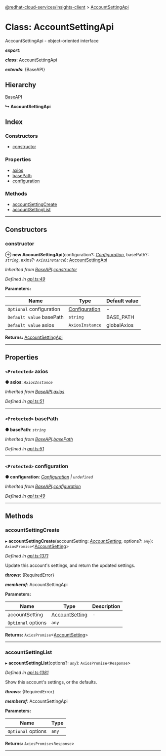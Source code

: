 [@redhat-cloud-services/insights-client](../README.md) > [AccountSettingApi](../classes/accountsettingapi.md)

# Class: AccountSettingApi

AccountSettingApi - object-oriented interface

*__export__*: 

*__class__*: AccountSettingApi

*__extends__*: {BaseAPI}

## Hierarchy

 [BaseAPI](baseapi.md)

**↳ AccountSettingApi**

## Index

### Constructors

* [constructor](accountsettingapi.md#constructor)

### Properties

* [axios](accountsettingapi.md#axios)
* [basePath](accountsettingapi.md#basepath)
* [configuration](accountsettingapi.md#configuration)

### Methods

* [accountSettingCreate](accountsettingapi.md#accountsettingcreate)
* [accountSettingList](accountsettingapi.md#accountsettinglist)

---

## Constructors

<a id="constructor"></a>

###  constructor

⊕ **new AccountSettingApi**(configuration?: *[Configuration](configuration.md)*, basePath?: *`string`*, axios?: *`AxiosInstance`*): [AccountSettingApi](accountsettingapi.md)

*Inherited from [BaseAPI](baseapi.md).[constructor](baseapi.md#constructor)*

*Defined in [api.ts:49](https://github.com/RedHatInsights/javascript-clients/blob/master/packages/insights/api.ts#L49)*

**Parameters:**

| Name | Type | Default value |
| ------ | ------ | ------ |
| `Optional` configuration | [Configuration](configuration.md) | - |
| `Default value` basePath | `string` |  BASE_PATH |
| `Default value` axios | `AxiosInstance` |  globalAxios |

**Returns:** [AccountSettingApi](accountsettingapi.md)

___

## Properties

<a id="axios"></a>

### `<Protected>` axios

**● axios**: *`AxiosInstance`*

*Inherited from [BaseAPI](baseapi.md).[axios](baseapi.md#axios)*

*Defined in [api.ts:51](https://github.com/RedHatInsights/javascript-clients/blob/master/packages/insights/api.ts#L51)*

___
<a id="basepath"></a>

### `<Protected>` basePath

**● basePath**: *`string`*

*Inherited from [BaseAPI](baseapi.md).[basePath](baseapi.md#basepath)*

*Defined in [api.ts:51](https://github.com/RedHatInsights/javascript-clients/blob/master/packages/insights/api.ts#L51)*

___
<a id="configuration"></a>

### `<Protected>` configuration

**● configuration**: *[Configuration](configuration.md) \| `undefined`*

*Inherited from [BaseAPI](baseapi.md).[configuration](baseapi.md#configuration)*

*Defined in [api.ts:49](https://github.com/RedHatInsights/javascript-clients/blob/master/packages/insights/api.ts#L49)*

___

## Methods

<a id="accountsettingcreate"></a>

###  accountSettingCreate

▸ **accountSettingCreate**(accountSetting: *[AccountSetting](../interfaces/accountsetting.md)*, options?: *`any`*): `AxiosPromise`<[AccountSetting](../interfaces/accountsetting.md)>

*Defined in [api.ts:1371](https://github.com/RedHatInsights/javascript-clients/blob/master/packages/insights/api.ts#L1371)*

Update this account's settings, and return the updated settings.

*__throws__*: {RequiredError}

*__memberof__*: AccountSettingApi

**Parameters:**

| Name | Type | Description |
| ------ | ------ | ------ |
| accountSetting | [AccountSetting](../interfaces/accountsetting.md) |  \- |
| `Optional` options | `any` |

**Returns:** `AxiosPromise`<[AccountSetting](../interfaces/accountsetting.md)>

___
<a id="accountsettinglist"></a>

###  accountSettingList

▸ **accountSettingList**(options?: *`any`*): `AxiosPromise`<`Response`>

*Defined in [api.ts:1381](https://github.com/RedHatInsights/javascript-clients/blob/master/packages/insights/api.ts#L1381)*

Show this account's settings, or the defaults.

*__throws__*: {RequiredError}

*__memberof__*: AccountSettingApi

**Parameters:**

| Name | Type |
| ------ | ------ |
| `Optional` options | `any` |

**Returns:** `AxiosPromise`<`Response`>

___

